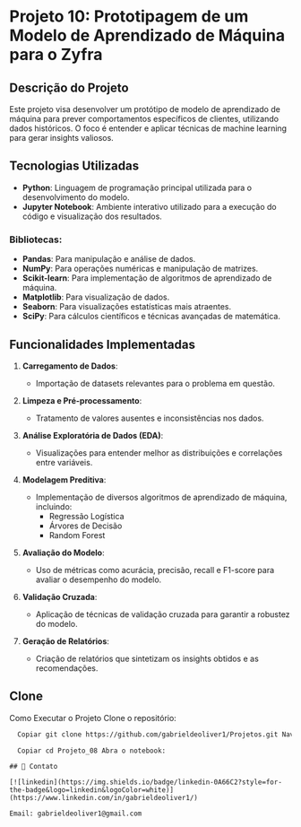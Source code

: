 
# Projeto 10: Prototipagem de um Modelo de Aprendizado de Máquina para o Zyfra

## Descrição do Projeto
Este projeto visa desenvolver um protótipo de modelo de aprendizado de máquina para prever comportamentos específicos de clientes, utilizando dados históricos. O foco é entender e aplicar técnicas de machine learning para gerar insights valiosos.

## Tecnologias Utilizadas
- **Python**: Linguagem de programação principal utilizada para o desenvolvimento do modelo.
- **Jupyter Notebook**: Ambiente interativo utilizado para a execução do código e visualização dos resultados.

### Bibliotecas:
- **Pandas**: Para manipulação e análise de dados.
- **NumPy**: Para operações numéricas e manipulação de matrizes.
- **Scikit-learn**: Para implementação de algoritmos de aprendizado de máquina.
- **Matplotlib**: Para visualização de dados.
- **Seaborn**: Para visualizações estatísticas mais atraentes.
- **SciPy**: Para cálculos científicos e técnicas avançadas de matemática.

## Funcionalidades Implementadas

1. **Carregamento de Dados**:
   - Importação de datasets relevantes para o problema em questão.

2. **Limpeza e Pré-processamento**:
   - Tratamento de valores ausentes e inconsistências nos dados.

3. **Análise Exploratória de Dados (EDA)**:
   - Visualizações para entender melhor as distribuições e correlações entre variáveis.

4. **Modelagem Preditiva**:
   - Implementação de diversos algoritmos de aprendizado de máquina, incluindo:
     - Regressão Logística
     - Árvores de Decisão
     - Random Forest

5. **Avaliação do Modelo**:
   - Uso de métricas como acurácia, precisão, recall e F1-score para avaliar o desempenho do modelo.

6. **Validação Cruzada**:
   - Aplicação de técnicas de validação cruzada para garantir a robustez do modelo.

7. **Geração de Relatórios**:
   - Criação de relatórios que sintetizam os insights obtidos e as recomendações.

## Clone

Como Executar o Projeto Clone o repositório:

```bash
  Copiar git clone https://github.com/gabrieldeoliver1/Projetos.git Navegue até o diretório do projeto:
```

```bash
  Copiar cd Projeto_08 Abra o notebook:
```

```
## 🔗 Contato

[![linkedin](https://img.shields.io/badge/linkedin-0A66C2?style=for-the-badge&logo=linkedin&logoColor=white)](https://www.linkedin.com/in/gabrieldeoliver1/)

Email: gabrieldeoliver1@gmail.com
